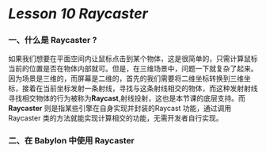 # *Lesson 10 Raycaster*

### 一、什么是 Raycaster ?

如果我们想要在平面空间内让鼠标点击到某个物体，这是很简单的，只需计算鼠标当前的位置是否在物体内部就可。但是，在三维场景中，问题一下就复杂了起来。因为场景是三维的，而屏幕是二维的，首先的我们需要将二维坐标转换到三维坐标，接着在当前坐标发射一条射线，寻找与这条射线相交的物体，而这种发射射线寻找相交物体的行为被称为**Raycast**,射线投射，这也是本节课的底层支持。而 **Raycaster** 则是指某些引擎在自身实现并封装的Raycast 功能，通过调用 Raycaster 类的方法就能实现计算相交的功能，无需开发者自行实现。

### 二、在 Babylon 中使用 Raycaster

